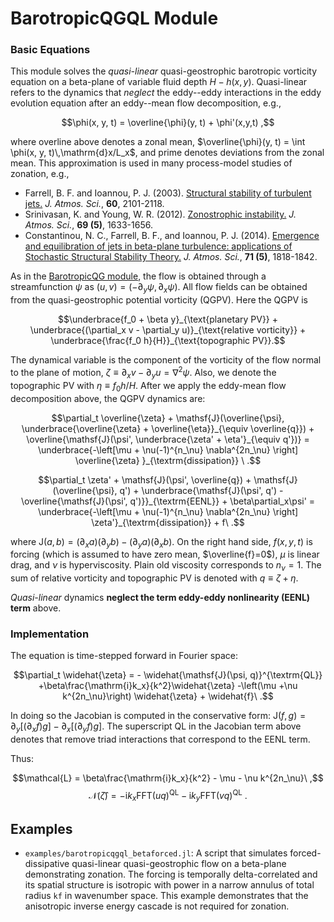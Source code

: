 # BarotropicQGQL Module

### Basic Equations

This module solves the *quasi-linear* quasi-geostrophic barotropic vorticity equation on a beta-plane of variable fluid depth $H-h(x,y)$. 
Quasi-linear refers to the dynamics that *neglect* the eddy--eddy interactions in the eddy evolution equation after an eddy--mean flow decomposition, e.g., 

$$\phi(x, y, t) = \overline{\phi}(y, t) + \phi'(x,y,t) ,$$

where overline above denotes a zonal mean, $\overline{\phi}(y, t) = \int \phi(x, y, t)\,\mathrm{d}x/L_x$, and prime denotes deviations from the zonal mean. This approximation is used in many process-model studies of zonation, e.g., 

- Farrell, B. F. and Ioannou, P. J. (2003). [Structural stability of turbulent jets.](http://doi.org/10.1175/1520-0469(2003)060<2101:SSOTJ>2.0.CO;2) *J. Atmos. Sci.*, **60**, 2101-2118.
- Srinivasan, K. and Young, W. R. (2012). [Zonostrophic instability.](http://doi.org/10.1175/JAS-D-11-0200.1) *J. Atmos. Sci.*, **69 (5)**, 1633-1656.
- Constantinou, N. C., Farrell, B. F., and Ioannou, P. J. (2014). [Emergence and equilibration of jets in beta-plane turbulence: applications of Stochastic Structural Stability Theory.](http://doi.org/10.1175/JAS-D-13-076.1) *J. Atmos. Sci.*, **71 (5)**, 1818-1842.


As in the [BarotropicQG module](barotropicqg.md), the flow is obtained through a streamfunction $\psi$ as $(u, v) = (-\partial_y\psi, \partial_x\psi)$. All flow fields can be obtained from the quasi-geostrophic potential vorticity (QGPV). Here the QGPV is

$$\underbrace{f_0 + \beta y}_{\text{planetary PV}} + \underbrace{(\partial_x v
	- \partial_y u)}_{\text{relative vorticity}} +
	\underbrace{\frac{f_0 h}{H}}_{\text{topographic PV}}.$$

The dynamical variable is the component of the vorticity of the flow normal to the plane of motion, $\zeta\equiv \partial_x v- \partial_y u = \nabla^2\psi$. Also, we denote the topographic PV with $\eta\equiv f_0 h/H$. After we apply the eddy-mean flow decomposition above, the QGPV dynamics are:

$$\partial_t \overline{\zeta} + \mathsf{J}(\overline{\psi}, \underbrace{\overline{\zeta} + \overline{\eta}}_{\equiv \overline{q}}) + \overline{\mathsf{J}(\psi', \underbrace{\zeta' + \eta'}_{\equiv q'})} = \underbrace{-\left[\mu + \nu(-1)^{n_\nu} \nabla^{2n_\nu}
\right] \overline{\zeta} }_{\textrm{dissipation}} \ .$$

$$\partial_t \zeta' + \mathsf{J}(\psi', \overline{q}) + \mathsf{J}(\overline{\psi}, q') + \underbrace{\mathsf{J}(\psi', q') - \overline{\mathsf{J}(\psi', q')}}_{\textrm{EENL}} + 
\beta\partial_x\psi' = \underbrace{-\left[\mu + \nu(-1)^{n_\nu} \nabla^{2n_\nu}
\right] \zeta'}_{\textrm{dissipation}} + f\ .$$

where $\mathsf{J}(a, b) = (\partial_x a)(\partial_y b)-(\partial_y a)(\partial_x b)$. On the right hand side, $f(x,y,t)$ is forcing (which is assumed to have zero mean, $\overline{f}=0$), $\mu$ is linear drag, and $\nu$ is hyperviscosity. Plain old viscosity corresponds to $n_{\nu}=1$. The sum of relative vorticity and topographic PV is denoted with $q\equiv\zeta+\eta$.

*Quasi-linear* dynamics **neglect the term eddy-eddy nonlinearity (EENL) term** above.

### Implementation

The equation is time-stepped forward in Fourier space:

$$\partial_t \widehat{\zeta} = - \widehat{\mathsf{J}(\psi, q)}^{\textrm{QL}} +\beta\frac{\mathrm{i}k_x}{k^2}\widehat{\zeta} -\left(\mu
+\nu k^{2n_\nu}\right) \widehat{\zeta}  + \widehat{f}\ .$$

In doing so the Jacobian is computed in the conservative form: $\mathsf{J}(f,g) =
\partial_y [ (\partial_x f) g] -\partial_x[ (\partial_y f) g]$. The superscript QL in the Jacobian term above denotes that remove triad interactions that correspond to the EENL term.

Thus:

$$\mathcal{L} = \beta\frac{\mathrm{i}k_x}{k^2} - \mu - \nu k^{2n_\nu}\ ,$$
$$\mathcal{N}(\widehat{\zeta}) = - \mathrm{i}k_x \mathrm{FFT}(u q)^{\textrm{QL}}-
	\mathrm{i}k_y \mathrm{FFT}(v q)^{\textrm{QL}}\ .$$


## Examples

- `examples/barotropicqgql_betaforced.jl`: A script that simulates forced-dissipative quasi-linear quasi-geostrophic flow on a beta-plane demonstrating zonation. The forcing is temporally delta-correlated and its spatial structure is isotropic with power in a narrow annulus of total radius `kf` in wavenumber space. This example demonstrates that the anisotropic inverse energy cascade is not required for zonation.
